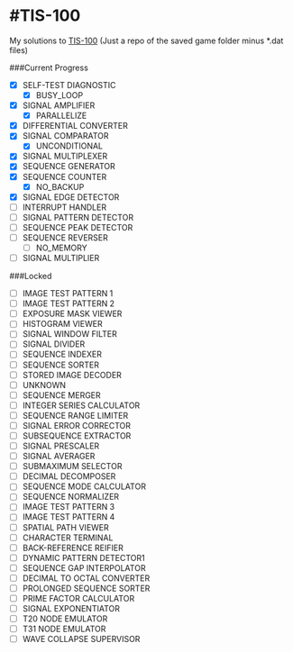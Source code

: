 #TIS-100
=======

My solutions to <a href="https://en.wikipedia.org/wiki/TIS-100">TIS-100</a>
(Just a repo of the saved game folder minus *.dat files)

###Current Progress
- [x] SELF-TEST DIAGNOSTIC
	- [x] BUSY_LOOP
- [x] SIGNAL AMPLIFIER
	- [x] PARALLELIZE
- [x] DIFFERENTIAL CONVERTER
- [x] SIGNAL COMPARATOR
	- [x] UNCONDITIONAL
- [x] SIGNAL MULTIPLEXER
- [x] SEQUENCE GENERATOR
- [x] SEQUENCE COUNTER
	- [x] NO_BACKUP
- [x] SIGNAL EDGE DETECTOR
- [ ] INTERRUPT HANDLER
- [ ] SIGNAL PATTERN DETECTOR
- [ ] SEQUENCE PEAK DETECTOR
- [ ] SEQUENCE REVERSER
	- [ ] NO_MEMORY
- [ ] SIGNAL MULTIPLIER

###Locked
- [ ] IMAGE TEST PATTERN 1
- [ ] IMAGE TEST PATTERN 2
- [ ] EXPOSURE MASK VIEWER
- [ ] HISTOGRAM VIEWER
- [ ] SIGNAL WINDOW FILTER
- [ ] SIGNAL DIVIDER
- [ ] SEQUENCE INDEXER
- [ ] SEQUENCE SORTER
- [ ] STORED IMAGE DECODER
- [ ] UNKNOWN	
- [ ] SEQUENCE MERGER
- [ ] INTEGER SERIES CALCULATOR
- [ ] SEQUENCE RANGE LIMITER
- [ ] SIGNAL ERROR CORRECTOR
- [ ] SUBSEQUENCE EXTRACTOR
- [ ] SIGNAL PRESCALER
- [ ] SIGNAL AVERAGER
- [ ] SUBMAXIMUM SELECTOR
- [ ] DECIMAL DECOMPOSER
- [ ] SEQUENCE MODE CALCULATOR
- [ ] SEQUENCE NORMALIZER
- [ ] IMAGE TEST PATTERN 3
- [ ] IMAGE TEST PATTERN 4
- [ ] SPATIAL PATH VIEWER
- [ ] CHARACTER TERMINAL
- [ ] BACK-REFERENCE REIFIER
- [ ] DYNAMIC PATTERN DETECTOR1
- [ ] SEQUENCE GAP INTERPOLATOR
- [ ] DECIMAL TO OCTAL CONVERTER
- [ ] PROLONGED SEQUENCE SORTER
- [ ] PRIME FACTOR CALCULATOR
- [ ] SIGNAL EXPONENTIATOR
- [ ] T20 NODE EMULATOR
- [ ] T31 NODE EMULATOR
- [ ] WAVE COLLAPSE SUPERVISOR
